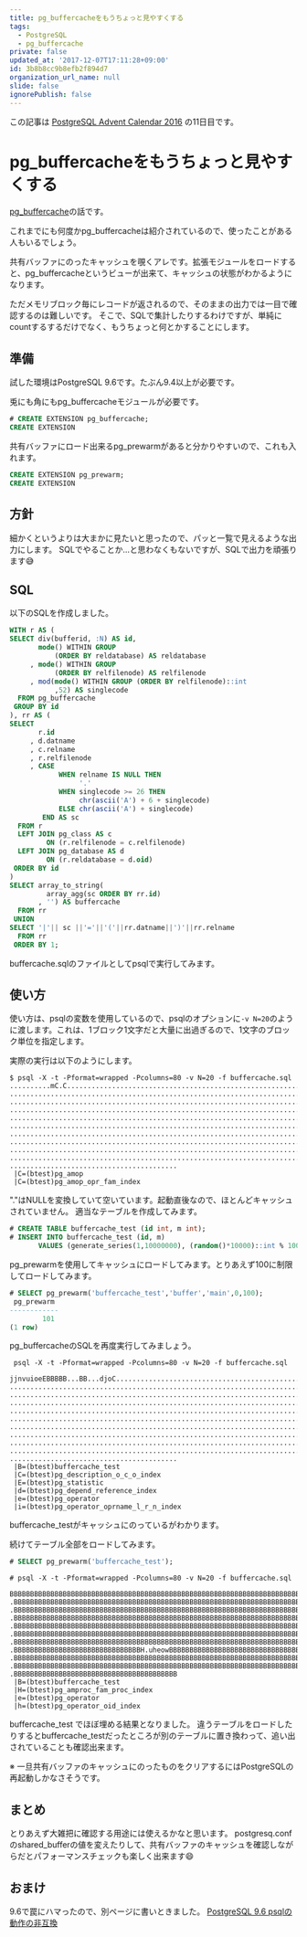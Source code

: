 ```yaml
---
title: pg_buffercacheをもうちょっと見やすくする
tags:
  - PostgreSQL
  - pg_buffercache
private: false
updated_at: '2017-12-07T17:11:28+09:00'
id: 3b8b8cc9b8efb2f894d7
organization_url_name: null
slide: false
ignorePublish: false
---
```

この記事は [PostgreSQL Advent Calendar 2016](http://qiita.com/advent-calendar/2016/postgresql) の11日目です。

# pg_buffercacheをもうちょっと見やすくする

[pg_buffercache](http://www.postgresql.jp/document/current/html/pgbuffercache.html)の話です。

これまでにも何度かpg_buffercacheは紹介されているので、使ったことがある人もいるでしょう。

共有バッファにのったキャッシュを覗くアレです。拡張モジュールをロードすると、pg_buffercacheというビューが出来て、キャッシュの状態がわかるようになります。

ただメモリブロック毎にレコードが返されるので、そのままの出力では一目で確認するのは難しいです。
そこで、SQLで集計したりするわけですが、単純にcountするするだけでなく、もうちょっと何とかすることにします。

## 準備

試した環境はPostgreSQL 9.6です。たぶん9.4以上が必要です。

兎にも角にもpg_buffercacheモジュールが必要です。

```sql
# CREATE EXTENSION pg_buffercache;
CREATE EXTENSION
```

共有バッファにロード出来るpg_prewarmがあると分かりやすいので、これも入れます。

```sql
CREATE EXTENSION pg_prewarm;
CREATE EXTENSION
```

## 方針

細かくというよりは大まかに見たいと思ったので、パッと一覧で見えるような出力にします。
SQLでやることか...と思わなくもないですが、SQLで出力を頑張ります:sweat_smile:

## SQL

以下のSQLを作成しました。

```sql:buffercache.sql
WITH r AS (
SELECT div(bufferid, :N) AS id,
       mode() WITHIN GROUP
           (ORDER BY reldatabase) AS reldatabase
     , mode() WITHIN GROUP
           (ORDER BY relfilenode) AS relfilenode
     , mod(mode() WITHIN GROUP (ORDER BY relfilenode)::int
           ,52) AS singlecode
  FROM pg_buffercache
 GROUP BY id
), rr AS (
SELECT
       r.id
     , d.datname
     , c.relname
     , r.relfilenode
     , CASE
            WHEN relname IS NULL THEN
                 '.'
            WHEN singlecode >= 26 THEN
                 chr(ascii('A') + 6 + singlecode)
            ELSE chr(ascii('A') + singlecode)
        END AS sc
  FROM r
  LEFT JOIN pg_class AS c
         ON (r.relfilenode = c.relfilenode)
  LEFT JOIN pg_database AS d
         ON (r.reldatabase = d.oid)
 ORDER BY id
)
SELECT array_to_string(
         array_agg(sc ORDER BY rr.id)
       , '') AS buffercache
  FROM rr
 UNION
SELECT '|'|| sc ||'='||'('||rr.datname||')'||rr.relname
  FROM rr
 ORDER BY 1;
```

buffercache.sqlのファイルとしてpsqlで実行してみます。

## 使い方

使い方は、psqlの変数を使用しているので、psqlのオプションに`-v N=20`のように渡します。これは、1ブロック1文字だと大量に出過ぎるので、1文字のブロック単位を指定します。

実際の実行は以下のようにします。

```
$ psql -X -t -Pformat=wrapped -Pcolumns=80 -v N=20 -f buffercache.sql
..........mC.C.................................................................
................................................................................
................................................................................
................................................................................
................................................................................
................................................................................
................................................................................
................................................................................
................................................................................
................................................................................
.........................................
 |C=(btest)pg_amop
 |C=(btest)pg_amop_opr_fam_index
```

"."はNULLを変換していて空いています。起動直後なので、ほとんどキャッシュされていません。
適当なテーブルを作成してみます。

```sql
# CREATE TABLE buffercache_test (id int, m int);
# INSERT INTO buffercache_test (id, m) 
       VALUES (generate_series(1,10000000), (random()*10000)::int % 100);
```

pg_prewarmを使用してキャッシュにロードしてみます。とりあえず100に制限してロードしてみます。

```sql
# SELECT pg_prewarm('buffercache_test','buffer','main',0,100);
 pg_prewarm 
------------
        101
(1 row)
```

pg_buffercacheのSQLを再度実行してみましょう。

```
 psql -X -t -Pformat=wrapped -Pcolumns=80 -v N=20 -f buffercache.sql
 jjnvuioeEBBBBB...BB...djoC.....................................................
................................................................................
................................................................................
................................................................................
................................................................................
................................................................................
................................................................................
................................................................................
................................................................................
................................................................................
.........................................
 |B=(btest)buffercache_test
 |C=(btest)pg_description_o_c_o_index
 |E=(btest)pg_statistic
 |d=(btest)pg_depend_reference_index
 |e=(btest)pg_operator
 |i=(btest)pg_operator_oprname_l_r_n_index
```

buffercache_testがキャッシュにのっているがわかります。

続けてテーブル全部をロードしてみます。

```sql
# SELECT pg_prewarm('buffercache_test');
```

```
# psql -X -t -Pformat=wrapped -Pcolumns=80 -v N=20 -f buffercache.sql
 BBBBBBBBBBBBBBBBBBBBBBBBBBBBBBBBBBBBBBBBBBBBBBBBBBBBBBBBBBBBBBBBBBBBBBBBBBBBBB.
.BBBBBBBBBBBBBBBBBBBBBBBBBBBBBBBBBBBBBBBBBBBBBBBBBBBBBBBBBBBBBBBBBBBBBBBBBBBBBB.
.BBBBBBBBBBBBBBBBBBBBBBBBBBBBBBBBBBBBBBBBBBBBBBBBBBBBBBBBBBBBBBBBBBBBBBBBBBBBBB.
.BBBBBBBBBBBBBBBBBBBBBBBBBBBBBBBBBBBBBBBBBBBBBBBBBBBBBBBBBBBBBBBBBBBBBBBBBBBBBB.
.BBBBBBBBBBBBBBBBBBBBBBBBBBBBBBBBBBBBBBBBBBBBBBBBBBBBBBBBBBBBBBBBBBBBBBBBBBBBBB.
.BBBBBBBBBBBBBBBBBBBBBBBBBBBBBBBBBBBBBBBBBBBBBBBBBBBBBBBBBBBBBBBBBBBBBBBBBBBBBB.
.BBBBBBBBBBBBBBBBBBBBBBBBBBBBBBBBBBBBBBBBBBBBBBBBBBBBBBBBBBBBBBBBBBBBBBBBBBBBBB.
.BBBBBBBBBBBBBBBBBBBBBBBBBBBBBBBH.uheowBBBBBBBBBBBBBBBBBBBBBBBBBBBBBBBBBBBBBBBB.
.BBBBBBBBBBBBBBBBBBBBBBBBBBBBBBBBBBBBBBBBBBBBBBBBBBBBBBBBBBBBBBBBBBBBBBBBBBBBBB.
.BBBBBBBBBBBBBBBBBBBBBBBBBBBBBBBBBBBBBBBBBBBBBBBBBBBBBBBBBBBBBBBBBBBBBBBBBBBBBB.
.BBBBBBBBBBBBBBBBBBBBBBBBBBBBBBBBBBBBBBBB
 |B=(btest)buffercache_test
 |H=(btest)pg_amproc_fam_proc_index
 |e=(btest)pg_operator
 |h=(btest)pg_operator_oid_index
```

buffercache_test でほぼ埋める結果となりました。
違うテーブルをロードしたりするとbuffercache_testだったところが別のテーブルに置き換わって、追い出されていることも確認出来ます。

※ 一旦共有バッファのキャッシュにのったものをクリアするにはPostgreSQLの再起動しかなさそうです。

## まとめ

とりあえず大雑把に確認する用途には使えるかなと思います。
postgresq.confのshared_bufferの値を変えたりして、共有バッファのキャッシュを確認しながらだとパフォーマンスチェックも楽しく出来ます:smile:

## おまけ

9.6で罠にハマったので、別ページに書いときました。
[PostgreSQL 9.6 psqlの動作の非互換](http://qiita.com/items/1aebfc6a44d674c36614)
